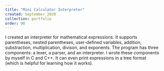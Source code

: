 ```yaml
---
title: "Mini Calculator Interpreter"
created: September 2020
collection: portfolio
order: 90
---
```


I created an interpreter for mathematical expressions. It supports parentheses, nested parentheses, user-defined variables, addition, substraction, multiplication, divison, and exponents. 
The program has three components: a lexer, a parser, and an interpreter. I wrote these components by myself in C and C++. It can even print expressions in a tree format (which is helpful for learning how it works).
